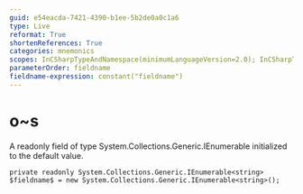 ```yaml
---
guid: e54eacda-7421-4390-b1ee-5b2de0a0c1a6
type: Live
reformat: True
shortenReferences: True
categories: mnemonics
scopes: InCSharpTypeAndNamespace(minimumLanguageVersion=2.0); InCSharpTypeMember(minimumLanguageVersion=2.0)
parameterOrder: fieldname
fieldname-expression: constant("fieldname")
---
```


# o~s

A readonly field of type System.Collections.Generic.IEnumerable<string> initialized to the default value.

```
private readonly System.Collections.Generic.IEnumerable<string> $fieldname$ = new System.Collections.Generic.IEnumerable<string>();
```
